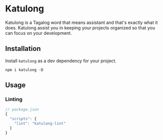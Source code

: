 # Katulong

Katulong is a Tagalog word that means assistant and that's exactly what it does. Katulong assist you in keeping your projects organized so that you can focus on your development. 

## Installation

Install `katulong` as a dev dependency for your project.

`npm i katulong -D`

## Usage

### Linting

```javascript
// package.json
{
  "scripts": {
    "lint": "katulong-lint"
  }
}
```

